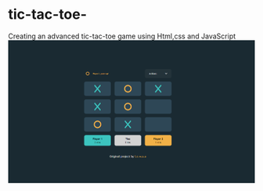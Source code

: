 # tic-tac-toe-
Creating an advanced tic-tac-toe game using Html,css and JavaScript
![GitHub Logo](https://github.com/Lewaashaaban/tic-tac-toe-/blob/second-branch/Screenshot%20(86).png?raw=true)
